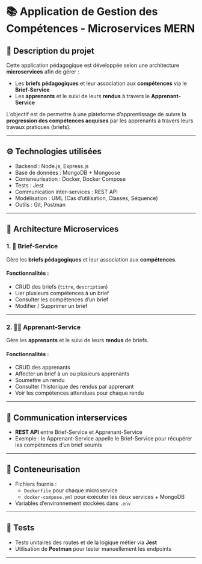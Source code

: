 # 📚 Application de Gestion des Compétences - Microservices MERN

## 🧩 Description du projet

Cette application pédagogique est développée selon une architecture **microservices** afin de gérer :

- Les **briefs pédagogiques** et leur association aux **compétences** via le **Brief-Service**
- Les **apprenants** et le suivi de leurs **rendus** à travers le **Apprenant-Service**

L’objectif est de permettre à une plateforme d’apprentissage de suivre la **progression des compétences acquises** par les apprenants à travers leurs travaux pratiques (briefs).

---

## ⚙️ Technologies utilisées

- Backend : Node.js, Express.js
- Base de données : MongoDB + Mongoose
- Conteneurisation : Docker, Docker Compose
- Tests : Jest
- Communication inter-services : REST API
- Modélisation : UML (Cas d’utilisation, Classes, Séquence)
- Outils : Git, Postman

---

## 🧱 Architecture Microservices

### 1. 🎯 Brief-Service

Gère les **briefs pédagogiques** et leur association aux **compétences**.

#### Fonctionnalités :
- CRUD des briefs (`titre`, `description`)
- Lier plusieurs compétences à un brief
- Consulter les compétences d’un brief
- Modifier / Supprimer un brief

---

### 2. 🧑‍🎓 Apprenant-Service

Gère les **apprenants** et le suivi de leurs **rendus** de briefs.

#### Fonctionnalités :
- CRUD des apprenants
- Affecter un brief à un ou plusieurs apprenants
- Soumettre un rendu
- Consulter l’historique des rendus par apprenant
- Voir les compétences attendues pour chaque rendu

---

## 🔗 Communication interservices

- **REST API** entre Brief-Service et Apprenant-Service
- Exemple : le Apprenant-Service appelle le Brief-Service pour récupérer les compétences d’un brief soumis

---

## 🐳 Conteneurisation

- Fichiers fournis :
  - `Dockerfile` pour chaque microservice
  - `docker-compose.yml` pour exécuter les deux services + MongoDB
- Variables d’environnement stockées dans `.env`

---

## 🧪 Tests

- Tests unitaires des routes et de la logique métier via **Jest**
- Utilisation de **Postman** pour tester manuellement les endpoints

---




